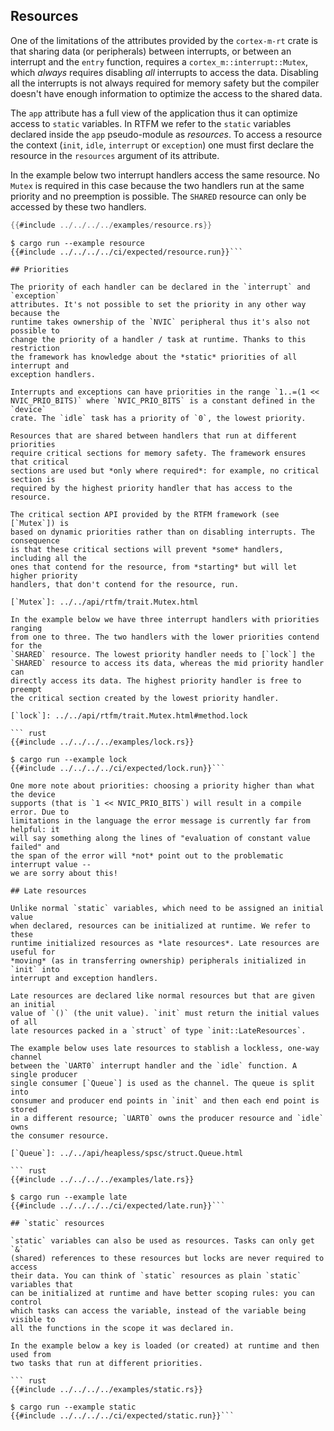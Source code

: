 ## Resources

One of the limitations of the attributes provided by the `cortex-m-rt` crate is
that sharing data (or peripherals) between interrupts, or between an interrupt
and the `entry` function, requires a `cortex_m::interrupt::Mutex`, which
*always* requires disabling *all* interrupts to access the data. Disabling all
the interrupts is not always required for memory safety but the compiler doesn't
have enough information to optimize the access to the shared data.

The `app` attribute has a full view of the application thus it can optimize
access to `static` variables. In RTFM we refer to the `static` variables
declared inside the `app` pseudo-module as *resources*. To access a resource the
context (`init`, `idle`, `interrupt` or `exception`) one must first declare the
resource in the `resources` argument of its attribute.

In the example below two interrupt handlers access the same resource. No `Mutex`
is required in this case because the two handlers run at the same priority and
no preemption is possible. The `SHARED` resource can only be accessed by these
two handlers.

``` rust
{{#include ../../../../examples/resource.rs}}
```

``` console
$ cargo run --example resource
{{#include ../../../../ci/expected/resource.run}}```

## Priorities

The priority of each handler can be declared in the `interrupt` and `exception`
attributes. It's not possible to set the priority in any other way because the
runtime takes ownership of the `NVIC` peripheral thus it's also not possible to
change the priority of a handler / task at runtime. Thanks to this restriction
the framework has knowledge about the *static* priorities of all interrupt and
exception handlers.

Interrupts and exceptions can have priorities in the range `1..=(1 <<
NVIC_PRIO_BITS)` where `NVIC_PRIO_BITS` is a constant defined in the `device`
crate. The `idle` task has a priority of `0`, the lowest priority.

Resources that are shared between handlers that run at different priorities
require critical sections for memory safety. The framework ensures that critical
sections are used but *only where required*: for example, no critical section is
required by the highest priority handler that has access to the resource.

The critical section API provided by the RTFM framework (see [`Mutex`]) is
based on dynamic priorities rather than on disabling interrupts. The consequence
is that these critical sections will prevent *some* handlers, including all the
ones that contend for the resource, from *starting* but will let higher priority
handlers, that don't contend for the resource, run.

[`Mutex`]: ../../api/rtfm/trait.Mutex.html

In the example below we have three interrupt handlers with priorities ranging
from one to three. The two handlers with the lower priorities contend for the
`SHARED` resource. The lowest priority handler needs to [`lock`] the
`SHARED` resource to access its data, whereas the mid priority handler can
directly access its data. The highest priority handler is free to preempt
the critical section created by the lowest priority handler.

[`lock`]: ../../api/rtfm/trait.Mutex.html#method.lock

``` rust
{{#include ../../../../examples/lock.rs}}
```

``` console
$ cargo run --example lock
{{#include ../../../../ci/expected/lock.run}}```

One more note about priorities: choosing a priority higher than what the device
supports (that is `1 << NVIC_PRIO_BITS`) will result in a compile error. Due to
limitations in the language the error message is currently far from helpful: it
will say something along the lines of "evaluation of constant value failed" and
the span of the error will *not* point out to the problematic interrupt value --
we are sorry about this!

## Late resources

Unlike normal `static` variables, which need to be assigned an initial value
when declared, resources can be initialized at runtime. We refer to these
runtime initialized resources as *late resources*. Late resources are useful for
*moving* (as in transferring ownership) peripherals initialized in `init` into
interrupt and exception handlers.

Late resources are declared like normal resources but that are given an initial
value of `()` (the unit value). `init` must return the initial values of all
late resources packed in a `struct` of type `init::LateResources`.

The example below uses late resources to stablish a lockless, one-way channel
between the `UART0` interrupt handler and the `idle` function. A single producer
single consumer [`Queue`] is used as the channel. The queue is split into
consumer and producer end points in `init` and then each end point is stored
in a different resource; `UART0` owns the producer resource and `idle` owns
the consumer resource.

[`Queue`]: ../../api/heapless/spsc/struct.Queue.html

``` rust
{{#include ../../../../examples/late.rs}}
```

``` console
$ cargo run --example late
{{#include ../../../../ci/expected/late.run}}```

## `static` resources

`static` variables can also be used as resources. Tasks can only get `&`
(shared) references to these resources but locks are never required to access
their data. You can think of `static` resources as plain `static` variables that
can be initialized at runtime and have better scoping rules: you can control
which tasks can access the variable, instead of the variable being visible to
all the functions in the scope it was declared in.

In the example below a key is loaded (or created) at runtime and then used from
two tasks that run at different priorities.

``` rust
{{#include ../../../../examples/static.rs}}
```

``` console
$ cargo run --example static
{{#include ../../../../ci/expected/static.run}}```
